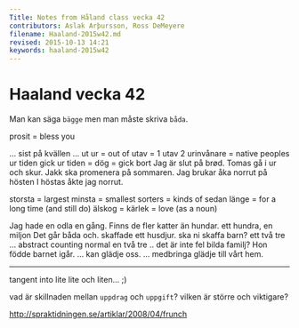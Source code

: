 ```yaml
---
Title: Notes from Håland class vecka 42
contributors: Aslak Arþursson, Ross DeMeyere
filename: Haaland-2015w42.md
revised: 2015-10-13 14:21 
keywords: haaland-2015w42
---
```


Haaland vecka 42
=================

Man kan säga `bägge` men man måste skriva `båda`.

prosit = bless you

... sist på kvällen ...
ut ur = out of
utav = 1 utav 2
urinvånare = native peoples
ur tiden
gick ur tiden = dög = gick bort
Jag är slut på brød.
Tomas gå i ur och skur.
Jakk ska promenera på sommaren.
Jag brukar åka norrut på hösten
I höstas åkte jag norrut.

storsta = largest
minsta = smallest
sorters = kinds of 
sedan länge = for a long time (and still do)
älskog = kärlek = love (as a noun)

Jag hade en odla en gång.
Finns de fler katter än hundar.
ett hundra, en miljon
Det går båda och.
skaffade ett husdjur.
ska ni skaffa barn?
ett två tre ... abstract counting normal
en två tre .. det är inte fel
bilda familj?
Hon födde barnet igår.
... kan glädje oss.
... medbringa glädje till vårt hem.

- - -

tangent into lite lite och liten... ;)

vad är skillnaden mellan `uppdrag` och `uppgift`? vilken är större och viktigare?

http://spraktidningen.se/artiklar/2008/04/frunch

